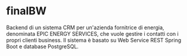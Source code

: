 # finalBW
Backend di un sistema CRM per un'azienda fornitrice di energia, denominata EPIC ENERGY SERVICES, che vuole gestire i contatti con i propri clienti business. Il sistema è basato su Web Service REST Spring Boot e database PostgreSQL. 

